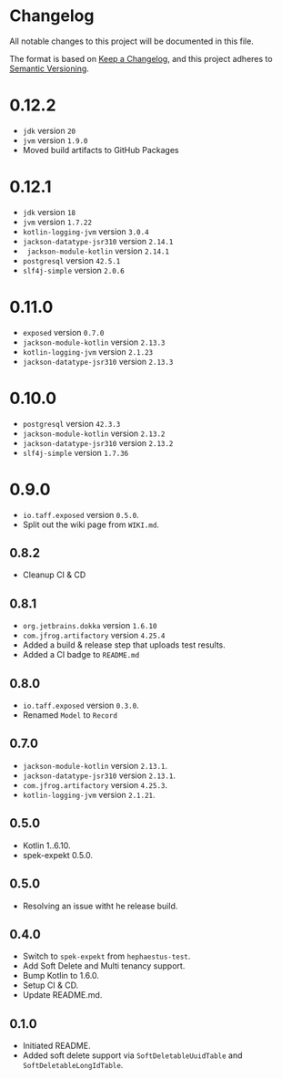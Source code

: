 # Changelog

All notable changes to this project will be documented in this file.

The format is based on [Keep a Changelog](https://keepachangelog.com/en/1.0.0/),
and this project adheres to [Semantic Versioning](https://semver.org/spec/v2.0.0.html).

# 0.12.2

- `jdk` version `20`
- `jvm` version `1.9.0`
- Moved build artifacts to GitHub Packages

# 0.12.1

- `jdk` version `18`
- `jvm` version `1.7.22`
- `kotlin-logging-jvm` version `3.0.4`
- `jackson-datatype-jsr310` version `2.14.1`
- ` jackson-module-kotlin` version `2.14.1`
- `postgresql` version `42.5.1`
- `slf4j-simple` version `2.0.6`

# 0.11.0
- `exposed` version `0.7.0`
- `jackson-module-kotlin` version `2.13.3`
- `kotlin-logging-jvm` version `2.1.23`
- `jackson-datatype-jsr310` version `2.13.3`

# 0.10.0
- `postgresql` version `42.3.3`
- `jackson-module-kotlin` version `2.13.2`
- `jackson-datatype-jsr310` version `2.13.2`
- `slf4j-simple` version `1.7.36`

# 0.9.0
- `io.taff.exposed` version `0.5.0`.
- Split out the wiki page from `WIKI.md`.

## 0.8.2
- Cleanup CI & CD

## 0.8.1
- `org.jetbrains.dokka` version `1.6.10`
- `com.jfrog.artifactory` version `4.25.4`
- Added a build & release step that uploads test results.
- Added a CI badge to `README.md`

## 0.8.0
- `io.taff.exposed` version `0.3.0`.
- Renamed `Model` to `Record`

## 0.7.0
- `jackson-module-kotlin` version `2.13.1`.
- `jackson-datatype-jsr310` version `2.13.1`.
- `com.jfrog.artifactory` version `4.25.3`.
- `kotlin-logging-jvm` version `2.1.21`.

## 0.5.0

- Kotlin 1..6.10.
- spek-expekt 0.5.0.

## 0.5.0

- Resolving an issue witht he release build.

## 0.4.0
- Switch to `spek-expekt` from `hephaestus-test`.
- Add Soft Delete and Multi tenancy support.
- Bump Kotlin to 1.6.0.
- Setup CI & CD.
- Update README.md.

## 0.1.0

- Initiated README.
- Added soft delete support via `SoftDeletableUuidTable` and `SoftDeletableLongIdTable`.
